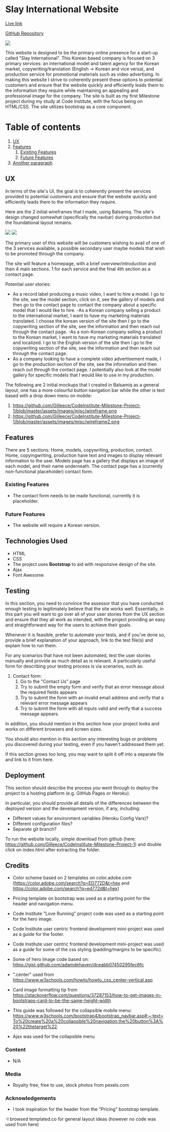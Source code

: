# Slay International Website

[Live link](https://gilleece.github.io/CodeInstitute-Milestone-Project-1/)

[GitHub Repository](https://github.com/Gilleece/CodeInstitute-Milestone-Project-1)

![](assets/readme/responsiveexample.png)

This website is designed to be the primary online presence for a start-up called "Slay International". This Korean based company is focused on 3 primary services: an international model and talent agency for the Korean market, copywriting/translation (English -> Korean and vice versa), and production service for promotional materials such as video advertising. In making this website I strive to coherently present these options to potential customers and ensure that the website quickly and efficiently leads them to the information they require while maintaining an appealing and professional image for the company. The site is built as my first Milestone project during my study at Code Institute, with the focus being on HTML/CSS. The site utilizes bootstrap as a core component.
 
# Table of contents
1. [UX](#UX)
2. [Features](#paragraph1)
    1. [Existing Features](#subparagraph1)
    2. [Future Features](#subparagraph1)
3. [Another paragraph](#paragraph2)

## UX

In terms of the site's UI, the goal is to coherently present the services provided to potential customers and ensure that the website quickly and efficiently leads them to the information they require.

Here are the 2 initial wireframes that I made, using Balsamiq. The site's design changed somewhat (specifically the navbar) during production but the foundational layout remains.

![](assets/readme/wireframe.png)
![](assets/wireframes/wireframe2.png)

The primary user of this website will be customers wishing to avail of one of the 3 services available, a possible secondary user maybe models that wish to be promoted through the company.

The site will feature a homepage, with a brief overview/introduction and then 4 main sections. 1 for each service and the final 4th section as a contact page.

Potential user stories:
- As a record label producing a music video, I want to hire a model. I go to the site, see the model section, click on it, see the gallery of models and then go to the contact page to contact the company about a specific model that I would like to hire.
-As a Korean company selling a product to the international market, I want to have my marketing materials translated. I choose the korean version of the site then I go to the copywriting section of the site, see the information and then reach out through the contact page.
-As a non-Korean company selling a product to the Korean market, I want to have my marketing materials translated and localized. I go to the English version of the site then I go to the copywriting section of the site, see the information and then reach out through the contact page.
- As a company looking to have a complete video advertisement made, I go to the production section of the site, see the information and then reach out through the contact page. I potentially also look at the model gallery for specific models that I would like to use in my production.

The following are 2 initial mockups that I created in Balsamiq as a general layout, one has a more colourful button navigation bar while the other is text based with a drop down menu on mobile:
1. https://github.com/Gilleece/CodeInstitute-Milestone-Project-1/blob/master/assets/images/misc/wireframe.png
2. https://github.com/Gilleece/CodeInstitute-Milestone-Project-1/blob/master/assets/images/misc/wireframe2.png

## Features

There are 5 sections: Home, models, copywriting, production, contact.
Home, copyingwriting, production have text and images to display relevant information to the user.
Models page has a gallery that displays an image of each model, and their name underneath.
The contact page has a (currently non-functional placeholder) contact form.
 
### Existing Features
- The contact form needs to be made functional, currently it is placeholder.

### Future Features
- The website will require a Korean version.

## Technologies Used

- HTML
- CSS
- The project uses **Bootstrap** to aid with responsive design of the site.
- Ajax
- Font Awesome



## Testing

In this section, you need to convince the assessor that you have conducted enough testing to legitimately believe that the site works well. Essentially, in this part you will want to go over all of your user stories from the UX section and ensure that they all work as intended, with the project providing an easy and straightforward way for the users to achieve their goals.

Whenever it is feasible, prefer to automate your tests, and if you've done so, provide a brief explanation of your approach, link to the test file(s) and explain how to run them.

For any scenarios that have not been automated, test the user stories manually and provide as much detail as is relevant. A particularly useful form for describing your testing process is via scenarios, such as:

1. Contact form:
    1. Go to the "Contact Us" page
    2. Try to submit the empty form and verify that an error message about the required fields appears
    3. Try to submit the form with an invalid email address and verify that a relevant error message appears
    4. Try to submit the form with all inputs valid and verify that a success message appears.

In addition, you should mention in this section how your project looks and works on different browsers and screen sizes.

You should also mention in this section any interesting bugs or problems you discovered during your testing, even if you haven't addressed them yet.

If this section grows too long, you may want to split it off into a separate file and link to it from here.

## Deployment

This section should describe the process you went through to deploy the project to a hosting platform (e.g. GitHub Pages or Heroku).

In particular, you should provide all details of the differences between the deployed version and the development version, if any, including:
- Different values for environment variables (Heroku Config Vars)?
- Different configuration files?
- Separate git branch?

To run the website locally, simple download from github (here: https://github.com/Gilleece/CodeInstitute-Milestone-Project-1) and double click on index.html after extracting the folder.


## Credits

- Color scheme based on 2 templates on color.adobe.com (https://color.adobe.com/search?q=ED772D&t=hex and https://color.adobe.com/search?q=ed772d&t=hex)

- Pricing template on bootstrap was used as a starting point for the header and navigation menu.

- Code Institute "Love Running" project code was used as a starting point for the hero image.

- Code Institute user centric frontend development mini-project was used as a guide for the footer.

- Code Institute user centric frontend development mini-project was used as a guide for some of the css styling (padding/margins to be specific).

- Some of hero Image code based on: https://gist.github.com/adamdehaven/dceabb07450295fec6fc

- ".center" used from https://www.w3schools.com/howto/howto_css_center-vertical.asp

- Card image formatting tip from https://stackoverflow.com/questions/37287153/how-to-get-images-in-bootstraps-card-to-be-the-same-height-width

- This guide was followed for the collapsible mobile menu: https://www.w3schools.com/bootstrap4/bootstrap_navbar.asp#:~:text=To%20create%20a%20collapsible%20navigation,the%20button%3A%20%22thetarget%22.

- Ajax was used for the collapsible menu

### Content
- N/A

### Media
- Royalty free, free to use, stock photos from pexels.com

### Acknowledgements

- I took inspiration for the header from the "Pricing" bootstrap template.

-I browsed templated.co for general layout ideas (however no code was used from here)
